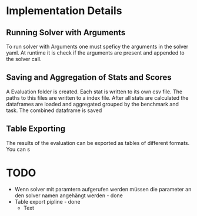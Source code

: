 # Implementation Details

## Running Solver with Arguments
To run solver with Arguments one must speficy the arguments in the solver yaml.
At runtime it is check if the arguments are present and appended to the solver call.

## Saving and Aggregation of Stats and Scores
A Evaluation folder is created.
Each stat is written to its own csv file. The paths to this files are written to a index file. After all stats are calculated the dataframes are loaded and aggregated grouped by the benchmark and task. The combined dataframe is saved

## Table Exporting
The results of the evaluation can be exported as tables of different formats.
You can s


# TODO

- Wenn solver mit paramtern aufgerufen werden müssen die parameter an den solver namen angehängt werden - done
-  Table export pipline - done
   -  Text




